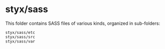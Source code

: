 # styx/sass

This folder contains SASS files of various kinds, organized in sub-folders:

    styx/sass/etc
    styx/sass/src
    styx/sass/var
